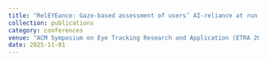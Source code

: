```yaml
---
title: "RelEYEance: Gaze-based assessment of users’ AI-reliance at run-time"
collection: publications
category: conferences
venue: "ACM Symposium on Eye Tracking Research and Application (ETRA 2025, Submitted)"
date: 2025-11-01
---
```

